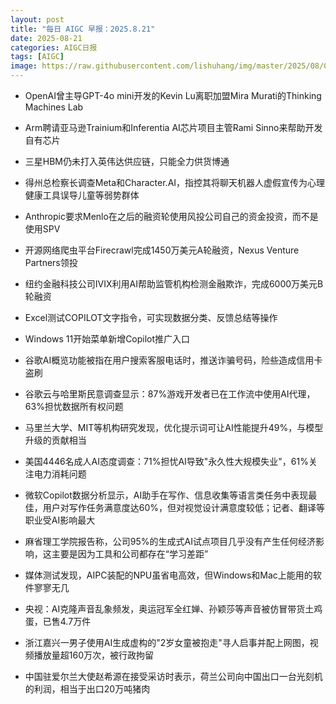 ```yaml
---
layout: post
title: "每日 AIGC 早报：2025.8.21"
date: 2025-08-21
categories: AIGC日报
tags: [AIGC]
image: https://raw.githubusercontent.com/lishuhang/img/master/2025/08/0821-d.webp
---
```


- OpenAI曾主导GPT-4o mini开发的Kevin Lu离职加盟Mira Murati的Thinking Machines Lab

- Arm聘请亚马逊Trainium和Inferentia AI芯片项目主管Rami Sinno来帮助开发自有芯片

- 三星HBM仍未打入英伟达供应链，只能全力供货博通

- 得州总检察长调查Meta和Character.AI，指控其将聊天机器人虚假宣传为心理健康工具误导儿童等弱势群体

- Anthropic要求Menlo在之后的融资轮使用风投公司自己的资金投资，而不是使用SPV

- 开源网络爬虫平台Firecrawl完成1450万美元A轮融资，Nexus Venture Partners领投

- 纽约金融科技公司IVIX利用AI帮助监管机构检测金融欺诈，完成6000万美元B轮融资

- Excel测试COPILOT文字指令，可实现数据分类、反馈总结等操作

- Windows 11开始菜单新增Copilot推广入口

- 谷歌AI概览功能被指在用户搜索客服电话时，推送诈骗号码，险些造成信用卡盗刷

- 谷歌云与哈里斯民意调查显示：87%游戏开发者已在工作流中使用AI代理，63%担忧数据所有权问题

- 马里兰大学、MIT等机构研究发现，优化提示词可让AI性能提升49%，与模型升级的贡献相当

- 美国4446名成人AI态度调查：71%担忧AI导致"永久性大规模失业"，61%关注电力消耗问题

- 微软Copilot数据分析显示，AI助手在写作、信息收集等语言类任务中表现最佳，用户对写作任务满意度达60%，但对视觉设计满意度较低；记者、翻译等职业受AI影响最大

- 麻省理工学院报告称，公司95%的生成式AI试点项目几乎没有产生任何经济影响，这主要是因为工具和公司都存在“学习差距”

- 媒体测试发现，AIPC装配的NPU虽省电高效，但Windows和Mac上能用的软件寥寥无几

- 央视：AI克隆声音乱象频发，奥运冠军全红婵、孙颖莎等声音被仿冒带货土鸡蛋，已售4.7万件

- 浙江嘉兴一男子使用AI生成虚构的"2岁女童被抱走"寻人启事并配上网图，视频播放量超160万次，被行政拘留

- 中国驻爱尔兰大使赵希源在接受采访时表示，荷兰公司向中国出口一台光刻机的利润，相当于出口20万吨猪肉
